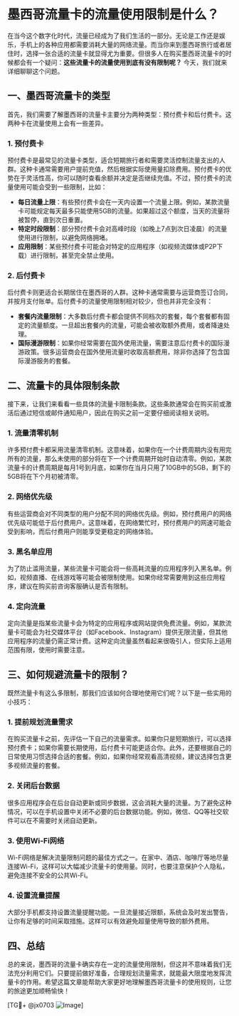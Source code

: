 # 墨西哥流量卡的流量使用限制是什么？

在当今这个数字化时代，流量已经成为了我们生活的一部分。无论是工作还是娱乐，手机上的各种应用都需要消耗大量的网络流量。而当你来到墨西哥旅行或者居住时，选择一张合适的流量卡就显得尤为重要。但很多人在购买墨西哥流量卡的时候都会有一个疑问：**这些流量卡的流量使用到底有没有限制呢？** 今天，我们就来详细聊聊这个问题。

## 一、墨西哥流量卡的类型

首先，我们需要了解墨西哥的流量卡主要分为两种类型：预付费卡和后付费卡。这两种卡在流量使用上会有一些差异。

### 1. 预付费卡

预付费卡是最常见的流量卡类型，适合短期旅行者和需要灵活控制流量支出的人群。这种卡通常需要用户提前充值，然后根据实际使用量扣除费用。预付费卡的优势在于灵活性高，你可以随时查看余额并决定是否继续充值。不过，预付费卡的流量使用可能会受到一些限制，比如：

- **每日流量上限**：有些预付费卡会在一天内设置一个流量上限。例如，某款流量卡可能规定每天最多只能使用5GB的流量。如果超过这个额度，当天的流量将被暂停，直到次日重置。
- **特定时段限制**：部分预付费卡会对高峰时段（如晚上7点到次日凌晨）的流量使用进行限制，以避免网络拥堵。
- **应用限制**：某些预付费卡可能会对特定的应用程序（如视频流媒体或P2P下载）进行限制，甚至完全禁止使用。

### 2. 后付费卡

后付费卡则更适合长期居住在墨西哥的人群。这种卡通常需要与运营商签订合同，并按月支付账单。后付费卡的流量使用限制相对较少，但也并非完全没有：

- **套餐内流量限制**：大多数后付费卡都会提供不同档次的套餐，每个套餐都有固定的流量额度。一旦超出套餐内的流量，可能会被收取额外费用，或者降速处理。
- **国际漫游限制**：如果你经常需要在国外使用流量，需要注意后付费卡的国际漫游政策。很多运营商会在国外使用流量时收取高额费用，除非你选择了包含国际漫游服务的套餐。

## 二、流量卡的具体限制条款

接下来，让我们来看看一些具体的流量卡限制条款。这些条款通常会在购买前或激活后通过短信或邮件通知用户，因此在购买之前一定要仔细阅读相关说明。

### 1. 流量清零机制

许多预付费卡都采用流量清零机制。这意味着，如果你在一个计费周期内没有用完所有的流量，那么未使用的部分将在下一个计费周期开始时自动清零。例如，某款流量卡的计费周期是每月1号到月底，如果你在当月只用了10GB中的5GB，剩下的5GB将在下个月初被清零。

### 2. 网络优先级

有些运营商会对不同类型的用户分配不同的网络优先级。例如，预付费用户的网络优先级可能低于后付费用户。这意味着，在网络繁忙时，预付费用户的网速可能会受到影响，而后付费用户则能享受更稳定的网络体验。

### 3. 黑名单应用

为了防止滥用流量，某些流量卡可能会将一些高耗流量的应用程序列入黑名单。例如，视频直播、在线游戏等可能会被限制使用。如果你经常需要用到这些应用程序，建议在购买前咨询客服确认是否有限制。

### 4. 定向流量

定向流量是指某些流量卡会为特定的应用程序或网站提供免费流量。例如，某款流量卡可能会为社交媒体平台（如Facebook、Instagram）提供无限流量，但其他应用程序的流量仍需正常计费。这种定向流量虽然看起来很吸引人，但实际上适用范围有限，使用时需要注意。

## 三、如何规避流量卡的限制？

既然流量卡有这么多限制，那我们应该如何合理地使用它们呢？以下是一些实用的小技巧：

### 1. 提前规划流量需求

在购买流量卡之前，先评估一下自己的流量需求。如果你只是短期旅行，可以选择预付费卡；如果你需要长期使用，后付费卡可能更适合你。此外，还要根据自己的日常使用习惯选择合适的套餐。例如，如果你经常观看高清视频，建议选择包含更多视频流量的套餐。

### 2. 关闭后台数据

很多应用程序会在后台自动更新或同步数据，这会消耗大量的流量。为了避免这种情况，可以在手机设置中关闭不必要的后台数据功能。例如，微信、QQ等社交软件可以在不需要时关闭自动更新。

### 3. 使用Wi-Fi网络

Wi-Fi网络是解决流量限制问题的最佳方式之一。在家中、酒店、咖啡厅等地尽量连接Wi-Fi，这样可以大幅减少流量卡的使用量。同时，也要注意保护个人隐私，避免连接不安全的公共Wi-Fi。

### 4. 设置流量提醒

大部分手机都支持设置流量提醒功能。一旦流量接近限额，系统会及时发出警告，让你有足够的时间采取措施。这样可以有效避免超量使用导致的额外费用。

## 四、总结

总的来说，墨西哥的流量卡确实存在一定的流量使用限制，但这并不意味着我们无法充分利用它们。只要提前做好准备，合理规划流量需求，就能最大限度地发挥流量卡的作用。希望这篇文章能帮助大家更好地理解墨西哥流量卡的使用规则，让您的旅途更加顺畅愉快！

[TG💪+ @jx0703 ![Image](https://github.com/user-attachments/assets/dbca1d08-cadb-493c-b0ec-ad6f7a83f270)]